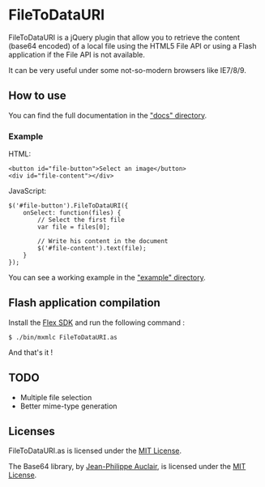 FileToDataURI
====

FileToDataURI is a jQuery plugin that allow you to retrieve the content (base64 encoded) of a local file using the HTML5 File API or using a Flash application if the File API is not available.

It can be very useful under some not-so-modern browsers like IE7/8/9.

How to use
----------

You can find the full documentation in the ["docs" directory](https://github.com/yannickcr/FileToDataURI.as/blob/master/docs).

### Example

HTML:

	<button id="file-button">Select an image</button>
	<div id="file-content"></div>

JavaScript:

	$('#file-button').FileToDataURI({
		onSelect: function(files) {
			// Select the first file
			var file = files[0];

			// Write his content in the document
			$('#file-content').text(file);
		}
	});

You can see a working example in the ["example" directory](https://github.com/yannickcr/FileToDataURI.as/blob/master/example).

Flash application compilation
-----------

Install the [Flex SDK](https://www.adobe.com/devnet/flex/flex-sdk-download.html) and run the following command :

	$ ./bin/mxmlc FileToDataURI.as

And that's it !

TODO
------

* Multiple file selection
* Better mime-type generation

Licenses
----------

FileToDataURI.as is licensed under the [MIT License](http://www.opensource.org/licenses/mit-license.php).

The Base64 library, by [Jean-Philippe Auclair](http://jpauclair.net), is licensed under the [MIT License](http://www.opensource.org/licenses/mit-license.php).